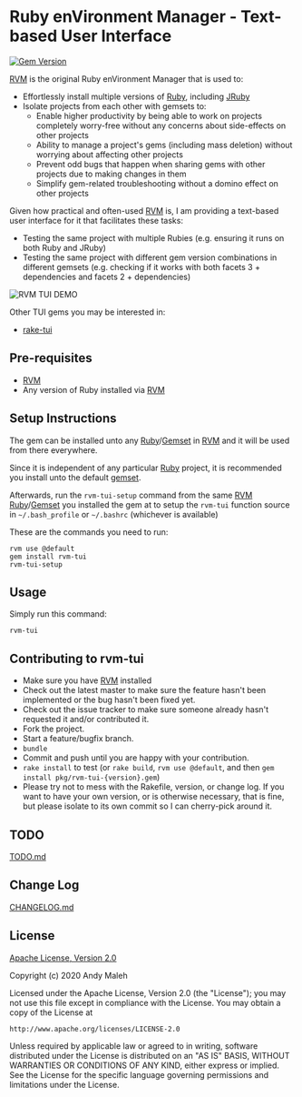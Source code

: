 # Ruby enVironment Manager - Text-based User Interface
[![Gem Version](https://badge.fury.io/rb/rvm-tui.svg)](https://badge.fury.io/rb/rvm-tui)

[RVM](https://rvm.io) is the original Ruby enVironment Manager that is used to:
- Effortlessly install multiple versions of [Ruby](https://www.ruby-lang.org/en/), including [JRuby](https://www.jruby.org/)
- Isolate projects from each other with gemsets to:
  - Enable higher productivity by being able to work on projects completely worry-free without any concerns about side-effects on other projects
  - Ability to manage a project's gems (including mass deletion) without worrying about affecting other projects
  - Prevent odd bugs that happen when sharing gems with other projects due to making changes in them
  - Simplify gem-related troubleshooting without a domino effect on other projects
  
Given how practical and often-used [RVM](https://rvm.io) is, I am providing a text-based user interface for it that facilitates these tasks:
- Testing the same project with multiple Rubies (e.g. ensuring it runs on both Ruby and JRuby)
- Testing the same project with different gem version combinations in different gemsets (e.g. checking if it works with both facets 3 + dependencies and facets 2 + dependencies)

![RVM TUI DEMO](rvm-tui-demo.gif)

Other TUI gems you may be interested in:
- [rake-tui](https://github.com/AndyObtiva/rake-tui)

## Pre-requisites

- [RVM](https://rvm.io)
- Any version of Ruby installed via [RVM](https://rvm.io)

## Setup Instructions

The gem can be installed unto any [Ruby](https://rvm.io/rubies/installing)/[Gemset](https://rvm.io/gemsets/basics) in [RVM](https://rvm.io) and it will be used from there everywhere. 

Since it is independent of any particular [Ruby](https://www.ruby-lang.org/en/) project, it is recommended you install unto the default [gemset](https://rvm.io/gemsets/basics).

Afterwards, run the `rvm-tui-setup` command from the same [RVM](https://rvm.io) [Ruby](https://rvm.io/rubies/installing)/[Gemset](https://rvm.io/gemsets/basics) you installed the gem at to setup the `rvm-tui` function source in `~/.bash_profile` or `~/.bashrc` (whichever is available)

These are the commands you need to run:

```
rvm use @default
gem install rvm-tui
rvm-tui-setup
```

## Usage

Simply run this command:

```
rvm-tui
```

## Contributing to rvm-tui

-   Make sure you have [RVM](https://rvm.io) installed
-   Check out the latest master to make sure the feature hasn't been
    implemented or the bug hasn't been fixed yet.
-   Check out the issue tracker to make sure someone already hasn't
    requested it and/or contributed it.
-   Fork the project.
-   Start a feature/bugfix branch.
-   `bundle`
-   Commit and push until you are happy with your contribution.
-   `rake install` to test (or `rake build`, `rvm use @default`, and then `gem install pkg/rvm-tui-{version}.gem`)
-   Please try not to mess with the Rakefile, version, or change log. If
    you want to have your own version, or is otherwise necessary, that
    is fine, but please isolate to its own commit so I can cherry-pick
    around it.

## TODO

[TODO.md](TODO.md)

## Change Log

[CHANGELOG.md](CHANGELOG.md)

## License

[Apache License, Version 2.0](LICENSE.txt)

Copyright (c) 2020 Andy Maleh

Licensed under the Apache License, Version 2.0 (the "License");
you may not use this file except in compliance with the License.
You may obtain a copy of the License at

    http://www.apache.org/licenses/LICENSE-2.0

Unless required by applicable law or agreed to in writing, software
distributed under the License is distributed on an "AS IS" BASIS,
WITHOUT WARRANTIES OR CONDITIONS OF ANY KIND, either express or implied.
See the License for the specific language governing permissions and
limitations under the License.
